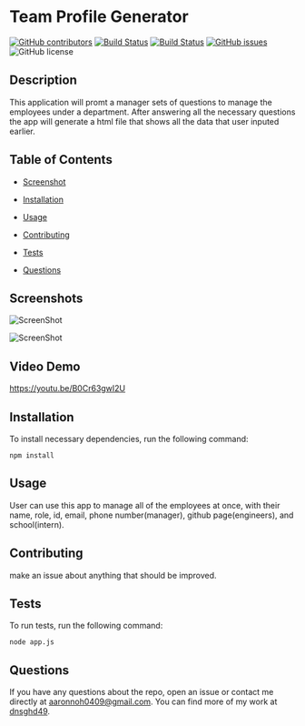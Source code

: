 # Team Profile Generator
  [![GitHub contributors](https://img.shields.io/github/contributors/dnsghd49/connectTheCard.svg)](https://GitHub.com/dnsghd49/connectTheCard/graphs/contributors/)
  [![Build Status](https://img.shields.io/github/forks/dnsghd49/connectTheCard.svg)](https://github.com/dnsghd49/connectTheCard/network/)
  [![Build Status](https://img.shields.io/github/stars/dnsghd49/connectTheCard.svg)](https://github.com/dnsghd49/connectTheCard/)
  [![GitHub issues](https://img.shields.io/github/issues/dnsghd49/connectTheCard.svg)](https://GitHub.com/dnsghd49/connectTheCard/issues/)
  ![GitHub license](https://img.shields.io/badge/license-MIT-blue.svg)


## Description

This application will promt a manager sets of questions to manage the employees under a department. After answering all the necessary questions the app will generate a html file that shows all the data that user inputed earlier.

## Table of Contents 

* [Screenshot](#screenshot)

* [Installation](#installation)

* [Usage](#usage)

* [Contributing](#contributing)

* [Tests](#tests)

* [Questions](#questions)

## Screenshots

![ScreenShot](https://raw.github.com/dnsghd49/connectTheCard/main/screenshots/screenshot1.PNG)

![ScreenShot](https://raw.github.com/dnsghd49/connectTheCard/main/screenshots/screenshot.PNG)

## Video Demo

https://youtu.be/B0Cr63gwI2U

## Installation

To install necessary dependencies, run the following command:

```
npm install
```

## Usage

User can use this app to manage all of the employees at once, with their name, role, id, email, phone number(manager), github page(engineers), and school(intern).


  
## Contributing

make an issue about anything that should be improved.

## Tests

To run tests, run the following command:

```
node app.js
```

## Questions

If you have any questions about the repo, open an issue or contact me directly at aaronnoh0409@gmail.com. You can find more of my work at [dnsghd49](https://github.com/dnsghd49/).
